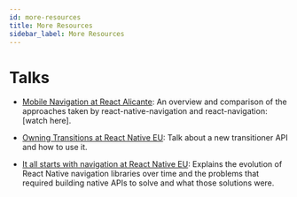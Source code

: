 ```yaml
---
id: more-resources
title: More Resources
sidebar_label: More Resources
---
```


# Talks

- [Mobile Navigation at React Alicante](https://www.youtube.com/watch?v=GBhdooVxX6Q): An overview and comparison of the approaches taken by react-native-navigation and react-navigation: [watch here].

- [Owning Transitions at React Native EU](https://www.youtube.com/watch?v=1LKqGx3z0W4): Talk about a new transitioner API and how to use it.

- [It all starts with navigation at React Native EU](https://www.youtube.com/watch?v=Z0Jl1KCWiag): Explains the evolution of React Native navigation libraries over time and the problems that required building native APIs to solve and what those solutions were.
